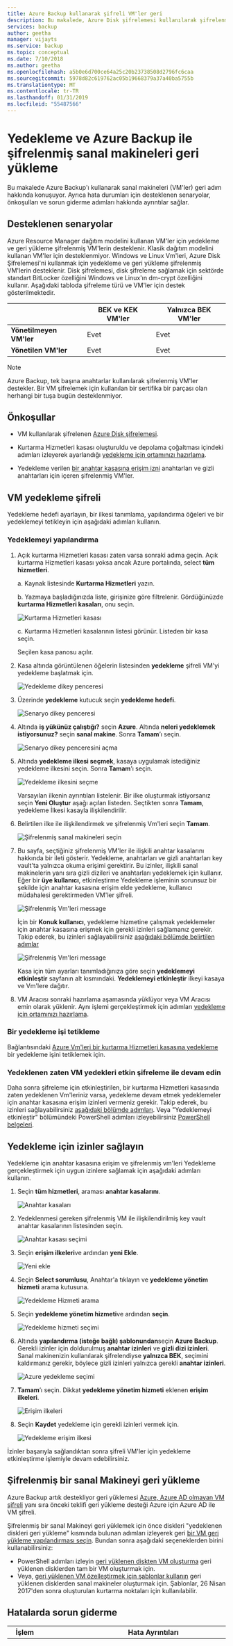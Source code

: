 ```yaml
---
title: Azure Backup kullanarak şifreli VM'ler geri
description: Bu makalede, Azure Disk şifrelemesi kullanılarak şifrelenmiş VM'ler için yedekleme ve geri yükleme deneyimi hakkında konuşuyor.
services: backup
author: geetha
manager: vijayts
ms.service: backup
ms.topic: conceptual
ms.date: 7/10/2018
ms.author: geetha
ms.openlocfilehash: a5b0e6d700ce64a25c20b23738508d2796fc6caa
ms.sourcegitcommit: 5978d82c619762ac05b19668379a37a40ba5755b
ms.translationtype: MT
ms.contentlocale: tr-TR
ms.lasthandoff: 01/31/2019
ms.locfileid: "55487566"
---
```

# <a name="back-up-and-restore-encrypted-virtual-machines-with-azure-backup"></a>Yedekleme ve Azure Backup ile şifrelenmiş sanal makineleri geri yükleme
Bu makalede Azure Backup'ı kullanarak sanal makineleri (VM'ler) geri adım hakkında konuşuyor. Ayrıca hata durumları için desteklenen senaryolar, önkoşulları ve sorun giderme adımları hakkında ayrıntılar sağlar.

## <a name="supported-scenarios"></a>Desteklenen senaryolar

 Azure Resource Manager dağıtım modelini kullanan VM'ler için yedekleme ve geri yükleme şifrelenmiş VM'lerin desteklenir. Klasik dağıtım modelini kullanan VM'ler için desteklenmiyor. Windows ve Linux Vm'leri, Azure Disk Şifrelemesi'ni kullanmak için yedekleme ve geri yükleme şifrelenmiş VM'lerin desteklenir. Disk şifrelemesi, disk şifreleme sağlamak için sektörde standart BitLocker özelliğini Windows ve Linux'ın dm-crypt özelliğini kullanır. Aşağıdaki tabloda şifreleme türü ve VM'ler için destek gösterilmektedir.

   |  | BEK ve KEK VM'ler | Yalnızca BEK VM'ler |
   | --- | --- | --- |
   | **Yönetilmeyen VM'ler**  | Evet | Evet  |
   | **Yönetilen VM'ler**  | Evet | Evet  |

   > [!NOTE]
   > Azure Backup, tek başına anahtarlar kullanılarak şifrelenmiş VM'ler destekler. Bir VM şifrelemek için kullanılan bir sertifika bir parçası olan herhangi bir tuşa bugün desteklenmiyor.
   >   

## <a name="prerequisites"></a>Önkoşullar
* VM kullanılarak şifrelenen [Azure Disk şifrelemesi](../security/azure-security-disk-encryption.md).

* Kurtarma Hizmetleri kasası oluşturuldu ve depolama çoğaltması içindeki adımları izleyerek ayarlandığı [yedekleme için ortamınızı hazırlama](backup-azure-arm-vms-prepare.md).

* Yedekleme verilen [bir anahtar kasasına erişim izni](#provide-permissions-to-backup) anahtarları ve gizli anahtarları için içeren şifrelenmiş VM'ler.

## <a name="backup-encrypted-vm"></a>VM yedekleme şifreli
Yedekleme hedefi ayarlayın, bir ilkesi tanımlama, yapılandırma öğeleri ve bir yedeklemeyi tetikleyin için aşağıdaki adımları kullanın.

### <a name="configure-backup"></a>Yedeklemeyi yapılandırma
1. Açık kurtarma Hizmetleri kasası zaten varsa sonraki adıma geçin. Açık kurtarma Hizmetleri kasası yoksa ancak Azure portalında, select **tüm hizmetleri**.

   a. Kaynak listesinde **Kurtarma Hizmetleri** yazın.

   b. Yazmaya başladığınızda liste, girişinize göre filtrelenir. Gördüğünüzde **kurtarma Hizmetleri kasaları**, onu seçin.

      ![Kurtarma Hizmetleri kasası](./media/backup-azure-vms-encryption/browse-to-rs-vaults.png) <br/>

    c. Kurtarma Hizmetleri kasalarının listesi görünür. Listeden bir kasa seçin.

     Seçilen kasa panosu açılır.
1. Kasa altında görüntülenen öğelerin listesinden **yedekleme** şifreli VM'yi yedekleme başlatmak için.

      ![Yedekleme dikey penceresi](./media/backup-azure-vms-encryption/select-backup.png)
1. Üzerinde **yedekleme** kutucuk seçin **yedekleme hedefi**.

      ![Senaryo dikey penceresi](./media/backup-azure-vms-encryption/select-backup-goal-one.png)
1. Altında **iş yükünüz çalıştığı?** seçin **Azure**. Altında **neleri yedeklemek istiyorsunuz?** seçin **sanal makine**. Sonra **Tamam**’ı seçin.

   ![Senaryo dikey penceresini açma](./media/backup-azure-vms-encryption/select-backup-goal-two.png)
1. Altında **yedekleme ilkesi seçmek**, kasaya uygulamak istediğiniz yedekleme ilkesini seçin. Sonra **Tamam**’ı seçin.

      ![Yedekleme ilkesini seçme](./media/backup-azure-vms-encryption/setting-rs-backup-policy-new.png)

    Varsayılan ilkenin ayrıntıları listelenir. Bir ilke oluşturmak istiyorsanız seçin **Yeni Oluştur** aşağı açılan listeden. Seçtikten sonra **Tamam**, yedekleme İlkesi kasayla ilişkilendirilir.

1. Belirtilen ilke ile ilişkilendirmek ve şifrelenmiş Vm'leri seçin **Tamam**.

      ![Şifrelenmiş sanal makineleri seçin](./media/backup-azure-vms-encryption/selected-encrypted-vms.png)
1. Bu sayfa, seçtiğiniz şifrelenmiş VM'ler ile ilişkili anahtar kasalarını hakkında bir ileti gösterir. Yedekleme, anahtarları ve gizli anahtarları key vault'ta yalnızca okuma erişimi gerektirir. Bu izinler, ilişkili sanal makinelerin yanı sıra gizli dizileri ve anahtarları yedeklemek için kullanır.<br>
Eğer bir **üye kullanıcı**, etkinleştirme Yedekleme işleminin sorunsuz bir şekilde için anahtar kasasına erişim elde yedekleme, kullanıcı müdahalesi gerektirmeden VM'ler şifreli.

   ![Şifrelenmiş Vm'leri message](./media/backup-azure-vms-encryption/member-user-encrypted-vm-warning-message.png)

   İçin bir **Konuk kullanıcı**, yedekleme hizmetine çalışmak yedeklemeler için anahtar kasasına erişmek için gerekli izinleri sağlamanız gerekir. Takip ederek, bu izinleri sağlayabilirsiniz [aşağıdaki bölümde belirtilen adımlar](#provide-permissions-to-backup)

   ![Şifrelenmiş Vm'leri message](./media/backup-azure-vms-encryption/guest-user-encrypted-vm-warning-message.png)

    Kasa için tüm ayarları tanımladığınıza göre seçin **yedeklemeyi etkinleştir** sayfanın alt kısmındaki. **Yedeklemeyi etkinleştir** ilkeyi kasaya ve Vm'lere dağıtır.

1. VM Aracısı sonraki hazırlama aşamasında yüklüyor veya VM Aracısı emin olarak yüklenir. Aynı işlemi gerçekleştirmek için adımları [yedekleme için ortamınızı hazırlama](backup-azure-arm-vms-prepare.md).

### <a name="trigger-a-backup-job"></a>Bir yedekleme işi tetikleme
Bağlantısındaki [Azure Vm'leri bir kurtarma Hizmetleri kasasına yedekleme](backup-azure-arm-vms.md) bir yedekleme işini tetiklemek için.

### <a name="continue-backups-of-already-backed-up-vms-with-encryption-enabled"></a>Yedeklenen zaten VM yedekleri etkin şifreleme ile devam edin  
Daha sonra şifreleme için etkinleştirilen, bir kurtarma Hizmetleri kasasında zaten yedeklenen Vm'leriniz varsa, yedekleme devam etmek yedeklemeler için anahtar kasasına erişim izinleri vermeniz gerekir. Takip ederek, bu izinleri sağlayabilirsiniz [aşağıdaki bölümde adımları](#provide-permissions-to-azure-backup). Veya "Yedeklemeyi etkinleştir" bölümündeki PowerShell adımları izleyebilirsiniz [PowerShell belgeleri](backup-azure-vms-automation.md).

## <a name="provide-permissions-to-azure-backup"></a>Yedekleme için izinler sağlayın
Yedekleme için anahtar kasasına erişim ve şifrelenmiş vm'leri Yedekleme gerçekleştirmek için uygun izinlere sağlamak için aşağıdaki adımları kullanın.
1. Seçin **tüm hizmetleri**, araması **anahtar kasalarını**.

    ![Anahtar kasaları](./media/backup-azure-vms-encryption/search-key-vault.png)

1. Yedeklenmesi gereken şifrelenmiş VM ile ilişkilendirilmiş key vault anahtar kasalarının listesinden seçin.

     ![Anahtar kasası seçimi](./media/backup-azure-vms-encryption/select-key-vault.png)

1. Seçin **erişim ilkeleri**ve ardından **yeni Ekle**.

    ![Yeni ekle](./media/backup-azure-vms-encryption/select-key-vault-access-policy.png)

1. Seçin **Select sorumlusu**, Anahtar'a tıklayın ve **yedekleme yönetim hizmeti** arama kutusuna.

    ![Yedekleme Hizmeti arama](./media/backup-azure-vms-encryption/search-backup-service.png)

1. Seçin **yedekleme yönetim hizmeti**ve ardından **seçin**.

    ![Yedekleme hizmeti seçimi](./media/backup-azure-vms-encryption/select-backup-service.png)

1. Altında **yapılandırma (isteğe bağlı) şablonundan**seçin **Azure Backup**. Gerekli izinler için doldurulmuş **anahtar izinleri** ve **gizli dizi izinleri**. Sanal makinenizin kullanılarak şifrelendiyse **yalnızca BEK**, seçimini kaldırmanız gerekir, böylece gizli izinleri yalnızca gerekli **anahtar izinleri**.

    ![Azure yedekleme seçimi](./media/backup-azure-vms-encryption/select-backup-template.png)

1. **Tamam**’ı seçin. Dikkat **yedekleme yönetim hizmeti** eklenen **erişim ilkeleri**.

    ![Erişim ilkeleri](./media/backup-azure-vms-encryption/backup-service-access-policy.png)

1. Seçin **Kaydet** yedekleme için gerekli izinleri vermek için.

    ![Yedekleme erişim ilkesi](./media/backup-azure-vms-encryption/save-access-policy.png)

İzinler başarıyla sağlandıktan sonra şifreli VM'ler için yedekleme etkinleştirme işlemiyle devam edebilirsiniz.

## <a name="restore-an-encrypted-vm"></a>Şifrelenmiş bir sanal Makineyi geri yükleme
Azure Backup artık destekliyor geri yüklemesi [Azure, Azure AD olmayan VM şifreli](https://docs.microsoft.com/azure/security/azure-security-disk-encryption-prerequisites-aad) yanı sıra önceki teklifi geri yükleme desteği Azure için Azure AD ile VM şifreli.<br>

Şifrelenmiş bir sanal Makineyi geri yüklemek için önce diskleri "yedeklenen diskleri geri yükleme" kısmında bulunan adımları izleyerek geri [bir VM geri yükleme yapılandırması seçin](backup-azure-arm-restore-vms.md#choose-a-vm-restore-configuration). Bundan sonra aşağıdaki seçeneklerden birini kullanabilirsiniz:

* PowerShell adımları izleyin [geri yüklenen diskten VM oluşturma](backup-azure-vms-automation.md#create-a-vm-from-restored-disks) geri yüklenen disklerden tam bir VM oluşturmak için.
* Veya, [geri yüklenen VM özelleştirmek için şablonlar kullanın](backup-azure-arm-restore-vms.md#use-templates-to-customize-a-restored-vm) geri yüklenen disklerden sanal makineler oluşturmak için. Şablonlar, 26 Nisan 2017'den sonra oluşturulan kurtarma noktaları için kullanılabilir.

## <a name="troubleshooting-errors"></a>Hatalarda sorun giderme
| İşlem | Hata Ayrıntıları | Çözüm |
| --- | --- | --- |
|Backup | Hata kodu: UserErrorKeyVaultPermissionsNotConfigured<br><br>Hata iletisi: Azure Backup hizmeti yedekleme, şifrelenmiş sanal makineleri için yeterli izinlere için Key Vault yok. | Yedekleme sağlanması bu izinleri izleyerek [önceki bölümdeki adımları](#provide-permissions-to-azure-backup). Veya makalenin "korumayı etkinleştirme" bölümündeki PowerShell adımları izleyebilirsiniz [yedeklemek ve sanal makineleri geri yükleme için PowerShell kullanma](backup-azure-vms-automation.md#enable-protection). |  
| Geri Yükleme | Bu VM ile ilişkili anahtar kasası olmadığından bu şifreli VM'yi geri yükleyemezsiniz. |Kullanarak anahtar kasası oluşturma [Azure anahtar kasası ile çalışmaya başlama](../key-vault/key-vault-get-started.md). Bkz: [Azure Backup'ı kullanarak bir anahtar kasası anahtar ve gizli dizi geri](backup-azure-restore-key-secret.md) mevcut değilse, bir anahtar ve gizli dizi geri yüklemek için. |
| Geri Yükleme | Hata kodu: UserErrorKeyVaultKeyDoesNotExist<br><br> Hata iletisi: Bu VM ile ilişkili anahtar mevcut olmadığından bu şifreli VM'yi geri yükleyemezsiniz. |Bkz: [Azure Backup'ı kullanarak bir anahtar kasası anahtar ve gizli dizi geri](backup-azure-restore-key-secret.md) mevcut değilse, bir anahtar ve gizli dizi geri yüklemek için. |
| Geri Yükleme | Hata kodu: ProviderAuthorizationFailed/UserErrorProviderAuthorizationFailed<br><br>Hata iletisi: Yedekleme Hizmeti'nin aboneliğinizdeki kaynaklara erişme yetkisi yok. |Daha önce belirtildiği gibi diskleri önce "yedeklenen diskleri geri yükleme" kısmında bulunan adımları izleyerek geri [bir VM geri yükleme yapılandırması seçin](backup-azure-arm-restore-vms.md#choose-a-vm-restore-configuration). Bundan sonra PowerShell'i kullanarak [geri yüklenen diskten VM oluşturma](backup-azure-vms-automation.md#create-a-vm-from-restored-disks). |
